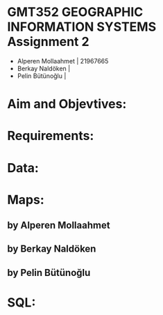 # GMT352 GEOGRAPHIC INFORMATION SYSTEMS Assignment 2
* Alperen Mollaahmet | 21967665
* Berkay Naldöken |
* Pelin Bütünoğlu |

# Aim and Objevtives:


# Requirements:



# Data:



# Maps:

## by Alperen Mollaahmet


## by Berkay Naldöken


## by Pelin Bütünoğlu


# SQL:
